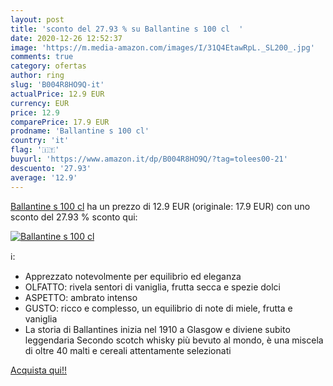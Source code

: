 ```yaml
---
layout: post
title: 'sconto del 27.93 % su Ballantine s 100 cl  '
date: 2020-12-26 12:52:37
image: 'https://m.media-amazon.com/images/I/31Q4EtawRpL._SL200_.jpg'
comments: true
category: ofertas
author: ring
slug: 'B004R8HO9Q-it'
actualPrice: 12.9 EUR
currency: EUR
price: 12.9
comparePrice: 17.9 EUR
prodname: 'Ballantine s 100 cl'
country: 'it'
flag: '🇮🇹'
buyurl: 'https://www.amazon.it/dp/B004R8HO9Q/?tag=tolees00-21'
descuento: '27.93'
average: '12.9'
---
```


[Ballantine s 100 cl](https://www.amazon.it/dp/B004R8HO9Q/?tag=tolees00-21) ha un prezzo di 12.9 EUR (originale: 17.9 EUR) con uno sconto del 27.93 % sconto qui:

[![Ballantine s 100 cl](https://m.media-amazon.com/images/I/31Q4EtawRpL._SL200_.jpg)](https://www.amazon.it/dp/B004R8HO9Q/?tag=tolees00-21)

ℹ️:

- Apprezzato notevolmente per equilibrio ed eleganza
- OLFATTO: rivela sentori di vaniglia, frutta secca e spezie dolci
- ASPETTO: ambrato intenso
- GUSTO: ricco e complesso, un equilibrio di note di miele, frutta e vaniglia
- La storia di Ballantines inizia nel 1910 a Glasgow e diviene subito leggendaria Secondo scotch whisky più bevuto al mondo, è una miscela di oltre 40 malti e cereali attentamente selezionati

[Acquista qui!!](https://www.amazon.it/dp/B004R8HO9Q/?tag=tolees00-21)
